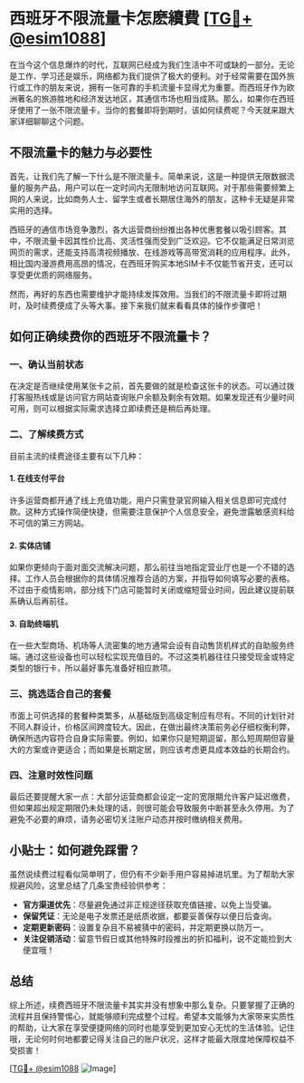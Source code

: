 # 西班牙不限流量卡怎麽續費 [[TG💪+ @esim1088](https://t.me/s/esim1088)]

在当今这个信息爆炸的时代，互联网已经成为我们生活中不可或缺的一部分。无论是工作、学习还是娱乐，网络都为我们提供了极大的便利。对于经常需要在国外旅行或工作的朋友来说，拥有一张可靠的手机流量卡显得尤为重要。而西班牙作为欧洲著名的旅游胜地和经济发达地区，其通信市场也相当成熟。那么，如果你在西班牙使用了一张不限流量卡，当你的套餐即将到期时，该如何续费呢？今天就来跟大家详细聊聊这个问题。

## 不限流量卡的魅力与必要性

首先，让我们先了解一下什么是不限流量卡。简单来说，这是一种提供无限数据流量的服务产品，用户可以在一定时间内无限制地访问互联网。对于那些需要频繁上网的人来说，比如商务人士、留学生或者长期居住海外的朋友，这种卡无疑是非常实用的选择。

西班牙的通信市场竞争激烈，各大运营商纷纷推出各种优惠套餐以吸引顾客。其中，不限流量卡因其性价比高、灵活性强而受到广泛欢迎。它不仅能满足日常浏览网页的需求，还能支持高清视频播放、在线游戏等高带宽消耗的应用程序。此外，相比国内漫游费用高昂的情况，在西班牙购买本地SIM卡不仅能节省开支，还可以享受更优质的网络服务。

然而，再好的东西也需要维护才能持续发挥效用。当我们的不限流量卡即将过期时，及时续费便成了头等大事。接下来我们就来看看具体的操作步骤吧！

## 如何正确续费你的西班牙不限流量卡？

### 一、确认当前状态

在决定是否继续使用某张卡之前，首先要做的就是检查这张卡的状态。可以通过拨打客服热线或是访问官方网站查询账户余额及剩余有效期。如果发现还有少量时间可用，则可以根据实际需求选择立即续费还是稍后再处理。

### 二、了解续费方式

目前主流的续费途径主要有以下几种：

#### 1. 在线支付平台
许多运营商都开通了线上充值功能，用户只需登录官网输入相关信息即可完成付款。这种方式操作简便快捷，但需要注意保护个人信息安全，避免泄露敏感资料给不可信的第三方网站。

#### 2. 实体店铺
如果你更倾向于面对面交流解决问题，那么前往当地指定营业厅也是一个不错的选择。工作人员会根据你的具体情况推荐合适的方案，并指导如何填写必要的表格。不过由于疫情影响，部分线下门店可能暂时关闭或缩短营业时间，因此建议提前联系确认后再前往。

#### 3. 自助终端机
在一些大型商场、机场等人流密集的地方通常会设有自动售货机样式的自助服务终端。通过这些设备也可以轻松实现充值目的。不过这类机器往往只接受现金或特定类型的银行卡，所以最好事先准备好相应款项。

### 三、挑选适合自己的套餐

市面上可供选择的套餐种类繁多，从基础版到高级定制应有尽有。不同的计划针对不同人群设计，价格区间跨度较大。因此，在做出最终决策前务必仔细权衡利弊，确保所选内容符合自身实际需要。例如，如果你只是短期逗留，那么短周期但容量大的方案或许更适合；而如果是长期定居，则应该考虑更具成本效益的长期合约。

### 四、注意时效性问题

最后还要提醒大家一点：大部分运营商都会设定一定的宽限期允许客户延迟缴费，但如果超出规定期限仍未处理的话，则很可能会导致服务中断甚至永久停用。为了避免不必要的麻烦，请务必密切关注账户动态并按时缴纳相关费用。

## 小贴士：如何避免踩雷？

虽然说续费过程看似简单明了，但仍有不少新手用户容易掉进坑里。为了帮助大家规避风险，这里总结了几条宝贵经验供参考：

- **官方渠道优先**：尽量避免通过非正规途径获取充值链接，以免上当受骗。
- **保留凭证**：无论是电子发票还是纸质收据，都要妥善保存以便日后查询。
- **定期更新密码**：设置复杂且不易被猜中的密码，并定期更换以防万一。
- **关注促销活动**：留意节假日或其他特殊时段推出的折扣福利，说不定能捡到大便宜哦！

## 总结

综上所述，续费西班牙不限流量卡其实并没有想象中那么复杂。只要掌握了正确的流程并且保持警惕心，就能够顺利完成整个过程。希望本文能够为大家带来实质性的帮助，让大家在享受便捷网络的同时也能享受到更加安心无忧的生活体验。记住哦，无论何时何地都要记得关注自己的账户状况，这样才能最大限度地保障权益不受损害！

[[TG💪+ @esim1088](https://t.me/s/esim1088) ![Image](https://i.postimg.cc/4NQfJmqS/Snipaste-2025-05-13-00-14-12.png)]